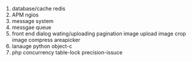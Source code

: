 1. database/cache  redis
2. APM ngios 
3. message system 
4. messgae queue
5. front end 
   dialog
   wating/uploading
   pagination
   image upload image crop image compress
   areapicker
6. lanauge python  object-c
7. php concurrency table-lock precision-issuce


